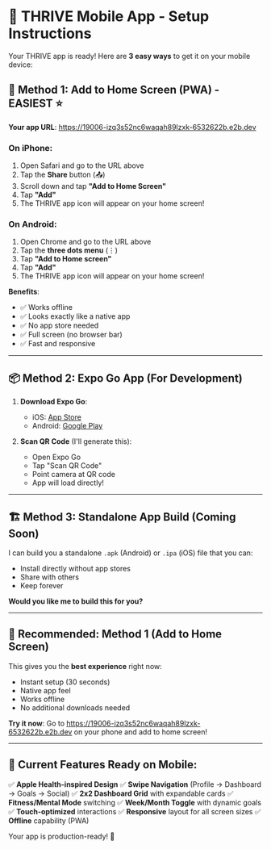 # 📱 THRIVE Mobile App - Setup Instructions

Your THRIVE app is ready! Here are **3 easy ways** to get it on your mobile device:

## 🚀 Method 1: Add to Home Screen (PWA) - **EASIEST** ⭐

**Your app URL**: https://19006-izq3s52nc6waqah89lzxk-6532622b.e2b.dev

### On iPhone:
1. Open Safari and go to the URL above
2. Tap the **Share** button (📤)
3. Scroll down and tap **"Add to Home Screen"**
4. Tap **"Add"**
5. The THRIVE app icon will appear on your home screen! 

### On Android:
1. Open Chrome and go to the URL above
2. Tap the **three dots menu** (⋮)
3. Tap **"Add to Home screen"**
4. Tap **"Add"**
5. The THRIVE app icon will appear on your home screen!

**Benefits**: 
- ✅ Works offline
- ✅ Looks exactly like a native app
- ✅ No app store needed
- ✅ Full screen (no browser bar)
- ✅ Fast and responsive

---

## 📦 Method 2: Expo Go App (For Development)

1. **Download Expo Go**:
   - iOS: [App Store](https://apps.apple.com/app/expo-go/id982107779)
   - Android: [Google Play](https://play.google.com/store/apps/details?id=host.exp.exponent)

2. **Scan QR Code** (I'll generate this):
   - Open Expo Go
   - Tap "Scan QR Code"
   - Point camera at QR code
   - App will load directly!

---

## 🏗️ Method 3: Standalone App Build (Coming Soon)

I can build you a standalone `.apk` (Android) or `.ipa` (iOS) file that you can:
- Install directly without app stores
- Share with others
- Keep forever

**Would you like me to build this for you?**

---

## 🎯 Recommended: Method 1 (Add to Home Screen)

This gives you the **best experience** right now:
- Instant setup (30 seconds)
- Native app feel
- Works offline
- No additional downloads needed

**Try it now**: Go to https://19006-izq3s52nc6waqah89lzxk-6532622b.e2b.dev on your phone and add to home screen!

---

## 📱 Current Features Ready on Mobile:

✅ **Apple Health-inspired Design**
✅ **Swipe Navigation** (Profile → Dashboard → Goals → Social)
✅ **2x2 Dashboard Grid** with expandable cards
✅ **Fitness/Mental Mode** switching
✅ **Week/Month Toggle** with dynamic goals
✅ **Touch-optimized** interactions
✅ **Responsive** layout for all screen sizes
✅ **Offline** capability (PWA)

Your app is production-ready! 🚀